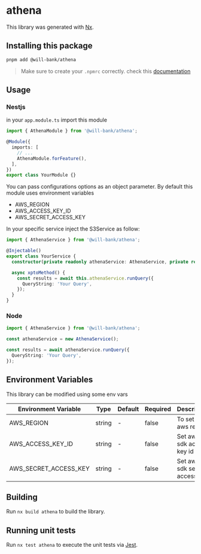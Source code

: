 # athena

This library was generated with [Nx](https://nx.dev).

## Installing this package

```bash
pnpm add @will-bank/athena
```

> Make sure to create your `.npmrc` correctly. check this [documentation](../../docs/NPMRC.md)

## Usage

### Nestjs

in your `app.module.ts` import this module

```ts
import { AthenaModule } from '@will-bank/athena';

@Module({
  imports: [
    // ...
    AthenaModule.forFeature(),
  ],
})
export class YourModule {}
```

You can pass configurations options as an object parameter. By default this module uses environment variables

- AWS_REGION
- AWS_ACCESS_KEY_ID
- AWS_SECRET_ACCESS_KEY

In your specific service inject the S3Service as follow:

```ts
import { AthenaService } from '@will-bank/athena';

@Injectable()
export class YourService {
  constructor(private readonly athenaService: AthenaService, private readonly configService: ConfigService) {}

  async xptoMethod() {
    const results = await this.athenaService.runQuery({
      QueryString: 'Your Query',
    });
  }
}
```

### Node

```ts
import { AthenaService } from '@will-bank/athena';

const athenaService = new AthenaService();

const results = await athenaService.runQuery({
  QueryString: 'Your Query',
});
```

## Environment Variables

This library can be modified using some env vars

| Environment Variable  | Type   | Default | Required | Description               |
| --------------------- | ------ | ------- | -------- | ------------------------- |
| AWS_REGION            | string | -       | false    | To set the aws region     |
| AWS_ACCESS_KEY_ID     | string | -       | false    | Set aws sdk access key id |
| AWS_SECRET_ACCESS_KEY | string | -       | false    | Set aws sdk secret access |

## Building

Run `nx build athena` to build the library.

## Running unit tests

Run `nx test athena` to execute the unit tests via [Jest](https://jestjs.io).
